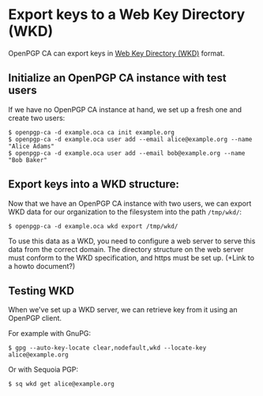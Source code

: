 # Export keys to a Web Key Directory (WKD)

OpenPGP CA can export keys in
[Web Key Directory (WKD)](https://tools.ietf.org/html/draft-koch-openpgp-webkey-service-08)
format.

## Initialize an OpenPGP CA instance with test users

If we have no OpenPGP CA instance at hand, we set up a fresh one and create
two users:

```
$ openpgp-ca -d example.oca ca init example.org
$ openpgp-ca -d example.oca user add --email alice@example.org --name "Alice Adams"
$ openpgp-ca -d example.oca user add --email bob@example.org --name "Bob Baker"
```

## Export keys into a WKD structure:

Now that we have an OpenPGP CA instance with two users, we can export
WKD data for our organization to the filesystem into the path `/tmp/wkd/`:

`$ openpgp-ca -d example.oca wkd export /tmp/wkd/`

To use this data as a WKD, you need to configure a web server to serve this
data from the correct domain. The directory structure on the web server must
conform to the WKD specification, and https must be set up.
(+Link to a howto document?)

## Testing WKD

When we've set up a WKD server, we can retrieve key from it using an OpenPGP client.

For example with GnuPG:

`$ gpg --auto-key-locate clear,nodefault,wkd --locate-key alice@example.org`

Or with Sequoia PGP:

`$ sq wkd get alice@example.org`
